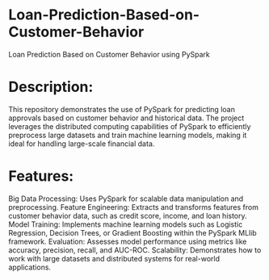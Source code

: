 # Loan-Prediction-Based-on-Customer-Behavior
Loan Prediction Based on Customer Behavior using PySpark

# Description:
This repository demonstrates the use of PySpark for predicting loan approvals based on customer behavior and historical data. The project leverages the distributed computing capabilities of PySpark to efficiently preprocess large datasets and train machine learning models, making it ideal for handling large-scale financial data.

# Features:
Big Data Processing: Uses PySpark for scalable data manipulation and preprocessing.
Feature Engineering: Extracts and transforms features from customer behavior data, such as credit score, income, and loan history.
Model Training: Implements machine learning models such as Logistic Regression, Decision Trees, or Gradient Boosting within the PySpark MLlib framework.
Evaluation: Assesses model performance using metrics like accuracy, precision, recall, and AUC-ROC.
Scalability: Demonstrates how to work with large datasets and distributed systems for real-world applications.
